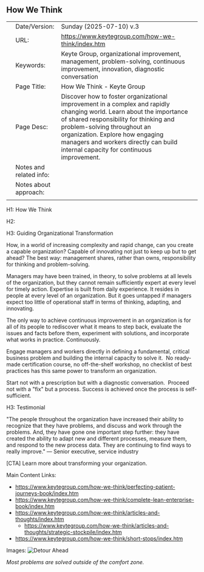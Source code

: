 ## How We Think

|     |                         |                                                                                                                                                                                                                                                                                                                        |     |
| --- | ----------------------- | ---------------------------------------------------------------------------------------------------------------------------------------------------------------------------------------------------------------------------------------------------------------------------------------------------------------------- | --- |
|     | Date/Version:           | Sunday (2025-07-10) v.3                                                                                                                                                                                                                                                                                                |     |
|     | URL:                    | https://www.keytegroup.com/how-we-think/index.htm                                                                                                                                                                                                                                                                      |     |
|     | Keywords:               | Keyte Group, organizational improvement, management, problem-solving, continuous improvement, innovation, diagnostic conversation                                                                                                                                                                                      |     |
|     | Page Title:             | How We Think - Keyte Group                                                                                                                                                                                                                                                                                             |     |
|     | Page Desc:              | Discover how to foster organizational improvement in a complex and rapidly changing world. Learn about the importance of shared responsibility for thinking and problem-solving throughout an organization. Explore how engaging managers and workers directly can build internal capacity for continuous improvement. |     |
|     | Notes and related info: |                                                                                                                                                                                                                                                                                                                        |     |
|     | Notes about approach:   |                                                                                                                                                                                                                                                                                                                        |     |
|     |                         |                                                                                                                                                                                                                                                                                                                        |     |

H1: How We Think

H2:

H3: Guiding Organizational Transformation

How, in a world of increasing complexity and rapid change, can you create a capable organization? Capable of innovating not just to keep up but to get ahead? The best way: management shares, rather than owns, responsibility for thinking and problem-solving.

Managers may have been trained, in theory, to solve problems at all levels of the organization, but they cannot remain sufficiently expert at every level for timely action. Expertise is built from daily experience. It resides in people at every level of an organization. But it goes untapped if managers expect too little of operational staff in terms of thinking, adapting, and innovating.

The only way to achieve continuous improvement in an organization is for all of its people to rediscover what it means to step back, evaluate the issues and facts before them, experiment with solutions, and incorporate what works in practice. Continuously.

Engage managers and workers directly in defining a fundamental, critical business problem and building the internal capacity to solve it.  No ready-made certification course, no off-the-shelf workshop, no checklist of best practices has this same power to transform an organization.

Start not with a prescription but with a diagnostic conversation.  Proceed not with a "fix" but a process. Success is achieved once the process is self-sufficient.

H3: Testimonial

"The people throughout the organization have increased their ability to recognize that they have problems, and discuss and work through the problems. And, they have gone one important step further: they have created the ability to adapt new and different processes, measure them, and respond to the new process data. They are continuing to find ways to really improve."
— Senior executive, service industry

[CTA] Learn more about transforming your organization.

Main Content Links:

- https://www.keytegroup.com/how-we-think/perfecting-patient-journeys-book/index.htm
- https://www.keytegroup.com/how-we-think/complete-lean-enterprise-book/index.htm
- https://www.keytegroup.com/how-we-think/articles-and-thoughts/index.htm
	- https://www.keytegroup.com/how-we-think/articles-and-thoughts/strategic-stockpile/index.htm
- https://www.keytegroup.com/how-we-think/short-stops/index.htm

Images:
![Detour Ahead](https://www.keytegroup.com/files/9713/6664/6303/high-dive.jpg)

_Most problems are solved outside of the comfort zone._
